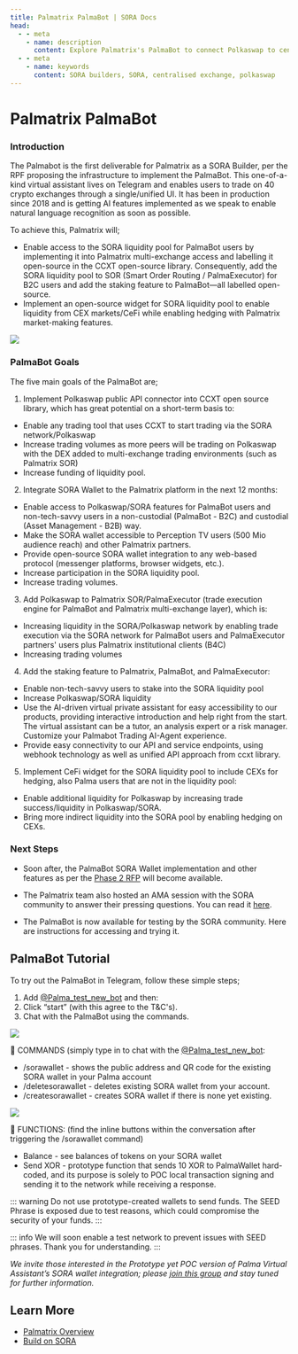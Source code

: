 ```yaml
---
title: Palmatrix PalmaBot | SORA Docs
head:
  - - meta
    - name: description
      content: Explore Palmatrix's PalmaBot to connect Polkaswap to centralized exchanges, enhancing decentralized trading efficiency..
  - - meta
    - name: keywords
      content: SORA builders, SORA, centralised exchange, polkaswap
---
```


# Palmatrix PalmaBot

### Introduction

The Palmabot is the first deliverable for Palmatrix as a SORA Builder, per the RPF proposing the infrastructure to implement the PalmaBot. This one-of-a-kind virtual assistant lives on Telegram and enables users to trade on 40 crypto exchanges through a single/unified UI. It has been in production since 2018 and is getting AI features implemented as we speak to enable natural language recognition as soon as possible.

To achieve this, Palmatrix will;

- Enable access to the SORA liquidity pool for PalmaBot users by implementing it into Palmatrix multi-exchange access and labelling it open-source in the CCXT open-source library. Consequently, add the SORA liquidity pool to SOR (Smart Order Routing / PalmaExecutor) for B2C users and add the staking feature to PalmaBot—all labelled open-source.
- Implement an open-source widget for SORA liquidity pool to enable liquidity from CEX markets/CeFi while enabling hedging with Palmatrix market-making features.

![](/.gitbook/assets/palmatrix-implementation-overview.png)

### PalmaBot Goals

The five main goals of the PalmaBot are;

1. Implement Polkaswap public API connector into CCXT open source library, which has great potential on a short-term basis to:

- Enable any trading tool that uses CCXT to start trading via the SORA network/Polkaswap
- Increase trading volumes as more peers will be trading on Polkaswap with the DEX added to multi-exchange trading environments (such as Palmatrix SOR)
- Increase funding of liquidity pool.

2. Integrate SORA Wallet to the Palmatrix platform in the next 12 months:

- Enable access to Polkaswap/SORA features for PalmaBot users and non-tech-savvy users in a non-custodial (PalmaBot - B2C) and custodial (Asset Management - B2B) way.
- Make the SORA wallet accessible to Perception TV users (500 Mio audience reach) and other Palmatrix partners.
- Provide open-source SORA wallet integration to any web-based protocol (messenger platforms, browser widgets, etc.).
- Increase participation in the SORA liquidity pool.
- Increase trading volumes.

3. Add Polkaswap to Palmatrix SOR/PalmaExecutor (trade execution engine for PalmaBot and Palmatrix multi-exchange layer), which is:

- Increasing liquidity in the SORA/Polkaswap network by enabling trade execution via the SORA network for PalmaBot users and PalmaExecutor partners' users plus Palmatrix institutional clients (B4C)
- Increasing trading volumes

4. Add the staking feature to Palmatrix, PalmaBot, and PalmaExecutor:

- Enable non-tech-savvy users to stake into the SORA liquidity pool
- Increase Polkaswap/SORA liquidity
- Use the AI-driven virtual private assistant for easy accessibility to our products, providing interactive introduction and help right from the start. The virtual assistant can be a tutor, an analysis expert or a risk manager. Customize your Palmabot Trading AI-Agent experience.
- Provide easy connectivity to our API and service endpoints, using webhook technology as well as unified API approach from ccxt library.

5. Implement CeFi widget for the SORA liquidity pool to include CEXs for hedging, also Palma users that are not in the liquidity pool:

- Enable additional liquidity for Polkaswap by increasing trade success/liquidity in Polkaswap/SORA.
- Bring more indirect liquidity into the SORA pool by enabling hedging on CEXs.

### Next Steps

- Soon after, the PalmaBot SORA Wallet implementation and other features as per the [Phase 2 RFP](https://github.com/sora-xor/rfps/issues/101) will become available.

- The Palmatrix team also hosted an AMA session with the SORA community to answer their pressing questions. You can read it [here](https://medium.com/sora-xor/sora-x-palmatrix-ama-fda509ac2ce8).

- The PalmaBot is now available for testing by the SORA community. Here are instructions for accessing and trying it.

## PalmaBot Tutorial

To try out the PalmaBot in Telegram, follow these simple steps;

1. Add [@Palma_test_new_bot](https://t.me/Palma_test_new_bot) and then:
2. Click “start” (with this agree to the T&C's).
3. Chat with the PalmaBot using the commands.

![](/.gitbook/assets/palmatrix-palmabot-tutorial-1.png)

🌴 COMMANDS
(simply type in to chat with the [@Palma_test_new_bot](https://t.me/Palma_test_new_bot):

- /sorawallet - shows the public address and QR code for the existing SORA wallet in your Palma account
- /deletesorawallet - deletes existing SORA wallet from your account.
- /createsorawallet - creates SORA wallet if there is none yet existing.

![](/.gitbook/assets/palmatrix-palmabot-tutorial-2.png)

🌴 FUNCTIONS:
(find the inline buttons within the conversation after triggering the /sorawallet command)

- Balance - see balances of tokens on your SORA wallet
- Send XOR - prototype function that sends 10 XOR to PalmaWallet hard-coded, and its purpose is solely to POC local transaction signing and sending it to the network while receiving a response.

::: warning
Do not use prototype-created wallets to send funds. The SEED Phrase
is exposed due to test reasons, which could compromise the security of
your funds.
:::

::: info
We will soon enable a test network to prevent issues with SEED
phrases. Thank you for understanding.
:::

_We invite those interested in the Prototype yet POC version of Palma
Virtual Assistant’s SORA wallet integration; please [join this
group](https://t.me/+95bbVOV-KH84YzQ8) and stay tuned for further
information._

## Learn More

- [Palmatrix Overview](/palmatrix-overview)
- [Build on SORA](/build)
